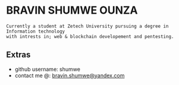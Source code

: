 # BRAVIN SHUMWE OUNZA
```
Currently a student at Zetech University pursuing a degree in Information technology
with intrests in; web & blockchain developement and pentesting.
```
Extras
------

* github username: shumwe
* contact me @: bravin.shumwe@yandex.com


